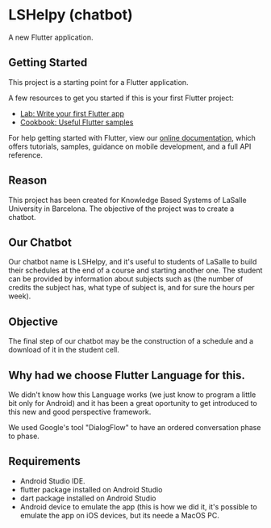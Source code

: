 # LSHelpy (chatbot)

A new Flutter application.

## Getting Started

This project is a starting point for a Flutter application.

A few resources to get you started if this is your first Flutter project:

- [Lab: Write your first Flutter app](https://flutter.io/docs/get-started/codelab)
- [Cookbook: Useful Flutter samples](https://flutter.io/docs/cookbook)

For help getting started with Flutter, view our 
[online documentation](https://flutter.io/docs), which offers tutorials, 
samples, guidance on mobile development, and a full API reference.


## Reason

This project has been created for Knowledge Based Systems of LaSalle University in Barcelona. The objective of the project was to create a chatbot.

## Our Chatbot

Our chatbot name is LSHelpy, and it's useful to students of LaSalle to build their schedules at the end of a course and starting another one. The student can be provided by information about subjects such as (the number of credits the subject has, what type of subject is, and for sure the hours per week).

## Objective

The final step of our chatbot may be the construction of a schedule and a download of it in the student cell.

## Why had we choose Flutter Language for this.

We didn't know how this Language works (we just know to program a little bit only for Android) and it has been a great oportunity to get introduced to this new and good perspective framework.

We used Google's tool "DialogFlow" to have an ordered conversation phase to phase.

## Requirements

 - Android Studio IDE.
 - flutter package installed on Android Studio
 - dart package installed on Android Studio
 - Android device to emulate the app (this is how we did it, it's possible to emulate the app on iOS devices, but its neede a MacOS PC.
